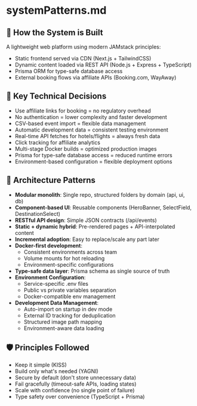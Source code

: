 # systemPatterns.md

## 🧠 How the System is Built
A lightweight web platform using modern JAMstack principles:
- Static frontend served via CDN (Next.js + TailwindCSS)
- Dynamic content loaded via REST API (Node.js + Express + TypeScript)
- Prisma ORM for type-safe database access
- External booking flows via affiliate APIs (Booking.com, WayAway)

## 🧱 Key Technical Decisions
- Use affiliate links for booking = no regulatory overhead
- No authentication = lower complexity and faster development
- CSV-based event import = flexible data management
- Automatic development data = consistent testing environment
- Real-time API fetches for hotels/flights = always fresh data
- Click tracking for affiliate analytics
- Multi-stage Docker builds = optimized production images
- Prisma for type-safe database access = reduced runtime errors
- Environment-based configuration = flexible deployment options

## 🧰 Architecture Patterns
- **Modular monolith**: Single repo, structured folders by domain (api, ui, db)
- **Component-based UI**: Reusable components (HeroBanner, SelectField, DestinationSelect)
- **RESTful API design**: Simple JSON contracts (/api/events)
- **Static + dynamic hybrid**: Pre-rendered pages + API-interpolated content
- **Incremental adoption**: Easy to replace/scale any part later
- **Docker-first development**: 
  - Consistent environments across team
  - Volume mounts for hot reloading
  - Environment-specific configurations
- **Type-safe data layer**: Prisma schema as single source of truth
- **Environment Configuration**:
  - Service-specific .env files
  - Public vs private variables separation
  - Docker-compatible env management
- **Development Data Management**:
  - Auto-import on startup in dev mode
  - External ID tracking for deduplication
  - Structured image path mapping
  - Environment-aware data loading

## 🛡️ Principles Followed
- Keep it simple (KISS)
- Build only what's needed (YAGNI)
- Secure by default (don't store unnecessary data)
- Fail gracefully (timeout-safe APIs, loading states)
- Scale with confidence (no single point of failure)
- Type safety over convenience (TypeScript + Prisma)
